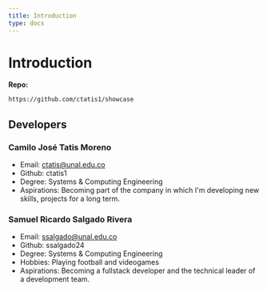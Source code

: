 ```yaml
---
title: Introduction
type: docs
---
```


# Introduction

**Repo:**
```cmd
https://github.com/ctatis1/showcase
```

## Developers

### Camilo José Tatis Moreno
- Email: <ctatis@unal.edu.co>
- Github: ctatis1
- Degree: Systems & Computing Engineering
- Aspirations: Becoming part of the company in which I'm developing new skills, projects for a long term. 

### Samuel Ricardo Salgado Rivera
- Email: <ssalgado@unal.edu.co>
- Github: ssalgado24
- Degree: Systems & Computing Engineering
- Hobbies: Playing football and videogames 
- Aspirations: Becoming a fullstack developer and the technical leader of a development team. 